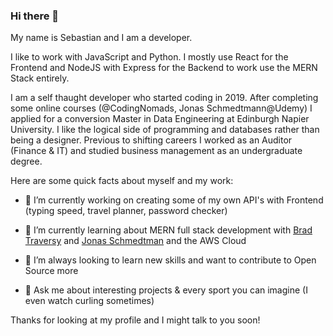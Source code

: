 ### Hi there 👋


My name is Sebastian and I am a developer. 

I like to work with JavaScript and Python. I mostly use React for the Frontend
and NodeJS with Express for the Backend to work use the MERN Stack entirely.

I am a self thaught developer who started coding in 2019. After completing some online courses (@CodingNomads, Jonas Schmedtmann@Udemy) I applied for a conversion Master in Data Engineering at Edinburgh Napier University. I like the logical side of programming and databases rather than being a designer. Previous to shifting careers I worked as an Auditor (Finance & IT) and studied business management as an undergraduate degree.

Here are some quick facts about myself and my work:

- 🔭 I’m currently working on creating some of my own API's with Frontend (typing speed, travel planner, password checker)

- 🌱 I’m currently learning about MERN full stack development with [Brad Traversy](https://www.traversymedia.com/) and [Jonas Schmedtman](http://jonas.io/) and the AWS Cloud

- 🤔 I’m always looking to learn new skills and want to contribute to Open Source more

- 💬 Ask me about interesting projects & every sport you can imagine (I even watch curling sometimes)


Thanks for looking at my profile and I might talk to you soon!
